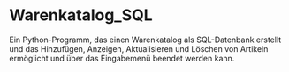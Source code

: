 # Warenkatalog_SQL
Ein Python-Programm, das einen Warenkatalog als SQL-Datenbank erstellt und das Hinzufügen, Anzeigen, Aktualisieren und Löschen von Artikeln ermöglicht und über das Eingabemenü beendet werden kann.
